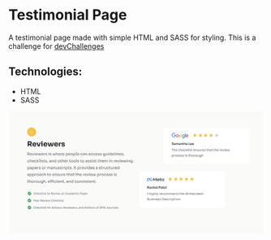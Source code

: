 # Testimonial Page

A testimonial page made with simple HTML and SASS for styling. This is a challenge for [devChallenges](https://devchallenges.io/)

## Technologies:

* HTML
* SASS



![Screenshot](https://github.com/nacho1520/testimonial-page/blob/main/public/shot.png)
